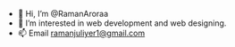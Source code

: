 - 👋 Hi, I’m @RamanAroraa
- 👀 I’m interested in web development and web designing.
- 📫 Email ramanjuliyer1@gmail.com

<!---
RamanAroraa/RamanAroraa is a ✨ special ✨ repository because its `README.md` (this file) appears on your GitHub profile.
You can click the Preview link to take a look at your changes.
--->
